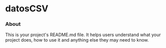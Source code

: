 datosCSV
========

### About

This is your project's README.md file. It helps users understand what your
project does, how to use it and anything else they may need to know.